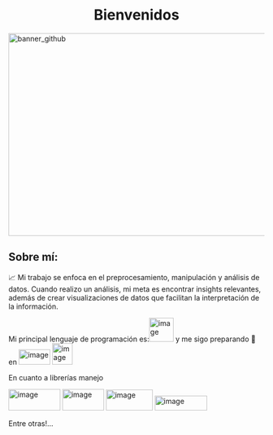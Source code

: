 <div align="center">
<h1 align="center"> Bienvenidos</div>
<img width="1584" height="398" alt="banner_github" src="https://github.com/user-attachments/assets/118ce88f-9c03-4e8b-9b67-0fb2efe0bc5f" />

## Sobre mí:

📈 Mi trabajo se enfoca en el preprocesamiento, manipulación y análisis de datos. Cuando realizo un análisis, mi meta es encontrar insights relevantes, además de crear visualizaciones de datos que facilitan la interpretación de la información.

Mi principal lenguaje de programación es:<img width="48" height="47" alt="image" src="https://github.com/user-attachments/assets/e6cf4989-3db1-40bb-8176-d68728165b6e" />
 y me sigo preparando 💪 en <img width="62" height="30" alt="image" src="https://github.com/user-attachments/assets/79407236-3b05-4c21-868e-c98a47f043e0" />            <img width="40" height="42" alt="image" src="https://github.com/user-attachments/assets/8e10084e-0ef6-4cbd-beb3-1fc97cd15a2c" />

En cuanto a librerías manejo

<img width="102" height="42" alt="image" src="https://github.com/user-attachments/assets/a2905ca2-bd22-4430-bbb3-782762b0d08d" />

<img width="82" height="42" alt="image" src="https://github.com/user-attachments/assets/beffd5a2-0135-442d-8003-1618c98f10d1" />

<img width="92" height="41" alt="image" src="https://github.com/user-attachments/assets/d4480334-d67d-41f4-8690-2cff6babc45a" />

<img width="103" height="29" alt="image" src="https://github.com/user-attachments/assets/81dbb209-adad-47e3-a119-d50c57929082" />

Entre otras!...
